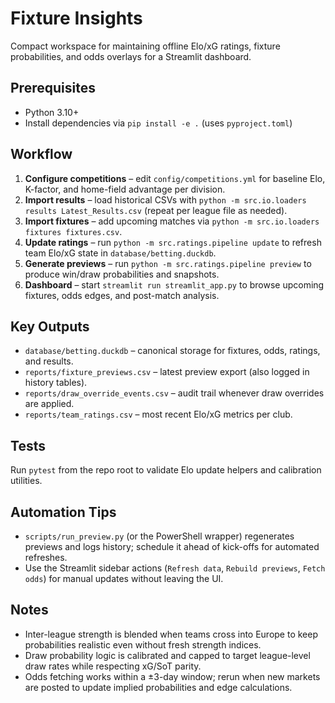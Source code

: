 ﻿# Fixture Insights

Compact workspace for maintaining offline Elo/xG ratings, fixture probabilities, and odds overlays for a Streamlit dashboard.

## Prerequisites

- Python 3.10+
- Install dependencies via `pip install -e .` (uses `pyproject.toml`)

## Workflow

1. **Configure competitions** – edit `config/competitions.yml` for baseline Elo, K-factor, and home-field advantage per division.
2. **Import results** – load historical CSVs with `python -m src.io.loaders results Latest_Results.csv` (repeat per league file as needed).
3. **Import fixtures** – add upcoming matches via `python -m src.io.loaders fixtures fixtures.csv`.
4. **Update ratings** – run `python -m src.ratings.pipeline update` to refresh team Elo/xG state in `database/betting.duckdb`.
5. **Generate previews** – run `python -m src.ratings.pipeline preview` to produce win/draw probabilities and snapshots.
6. **Dashboard** – start `streamlit run streamlit_app.py` to browse upcoming fixtures, odds edges, and post-match analysis.

## Key Outputs

- `database/betting.duckdb` – canonical storage for fixtures, odds, ratings, and results.
- `reports/fixture_previews.csv` – latest preview export (also logged in history tables).
- `reports/draw_override_events.csv` – audit trail whenever draw overrides are applied.
- `reports/team_ratings.csv` – most recent Elo/xG metrics per club.

## Tests

Run `pytest` from the repo root to validate Elo update helpers and calibration utilities.

## Automation Tips

- `scripts/run_preview.py` (or the PowerShell wrapper) regenerates previews and logs history; schedule it ahead of kick-offs for automated refreshes.
- Use the Streamlit sidebar actions (`Refresh data`, `Rebuild previews`, `Fetch odds`) for manual updates without leaving the UI.

## Notes

- Inter-league strength is blended when teams cross into Europe to keep probabilities realistic even without fresh strength indices.
- Draw probability logic is calibrated and capped to target league-level draw rates while respecting xG/SoT parity.
- Odds fetching works within a ±3-day window; rerun when new markets are posted to update implied probabilities and edge calculations.
